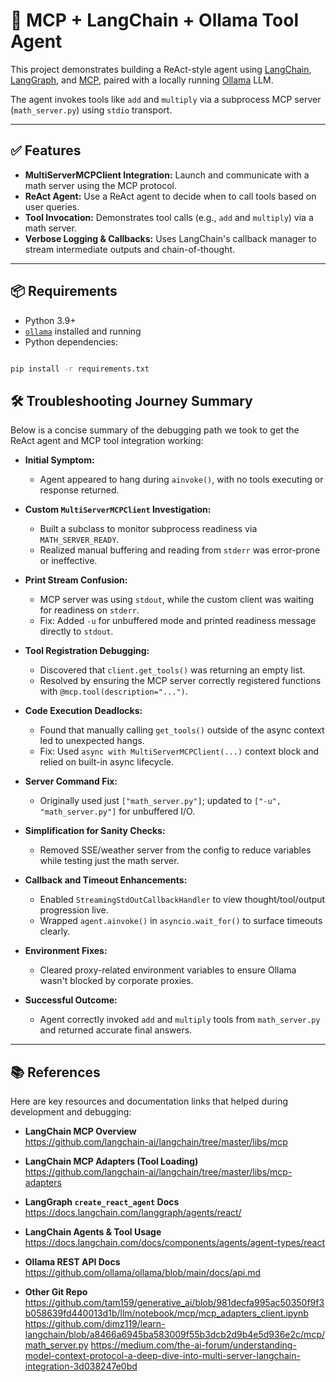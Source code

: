 # 🧠 MCP + LangChain + Ollama Tool Agent

This project demonstrates building a ReAct-style agent using 
[LangChain](https://github.com/langchain-ai/langchain), 
[LangGraph](https://github.com/langchain-ai/langgraph), and 
[MCP](https://github.com/langchain-ai/mcp), paired with a locally running 
[Ollama](https://ollama.com) LLM.

The agent invokes tools like `add` and `multiply` via a subprocess MCP server (`math_server.py`) using `stdio` transport.

---

## ✅ Features

- **MultiServerMCPClient Integration:** Launch and communicate with a math server using the MCP protocol.
- **ReAct Agent:** Use a ReAct agent to decide when to call tools based on user queries.
- **Tool Invocation:** Demonstrates tool calls (e.g., `add` and `multiply`) via a math server.
- **Verbose Logging & Callbacks:** Uses LangChain's callback manager to stream intermediate outputs and chain-of-thought.


---

## 📦 Requirements

- Python 3.9+
- [`ollama`](https://ollama.com) installed and running
- Python dependencies:

```bash

pip install -r requirements.txt

```

## 🛠 Troubleshooting Journey Summary

Below is a concise summary of the debugging path we took to get the ReAct agent and MCP tool integration working:

- **Initial Symptom:**
  - Agent appeared to hang during `ainvoke()`, with no tools executing or response returned.

- **Custom `MultiServerMCPClient` Investigation:**
  - Built a subclass to monitor subprocess readiness via `MATH_SERVER_READY`.
  - Realized manual buffering and reading from `stderr` was error-prone or ineffective.

- **Print Stream Confusion:**
  - MCP server was using `stdout`, while the custom client was waiting for readiness on `stderr`.
  - Fix: Added `-u` for unbuffered mode and printed readiness message directly to `stdout`.

- **Tool Registration Debugging:**
  - Discovered that `client.get_tools()` was returning an empty list.
  - Resolved by ensuring the MCP server correctly registered functions with `@mcp.tool(description="...")`.

- **Code Execution Deadlocks:**
  - Found that manually calling `get_tools()` outside of the async context led to unexpected hangs.
  - Fix: Used `async with MultiServerMCPClient(...)` context block and relied on built-in async lifecycle.

- **Server Command Fix:**
  - Originally used just `["math_server.py"]`; updated to `["-u", "math_server.py"]` for unbuffered I/O.

- **Simplification for Sanity Checks:**
  - Removed SSE/weather server from the config to reduce variables while testing just the math server.

- **Callback and Timeout Enhancements:**
  - Enabled `StreamingStdOutCallbackHandler` to view thought/tool/output progression live.
  - Wrapped `agent.ainvoke()` in `asyncio.wait_for()` to surface timeouts clearly.

- **Environment Fixes:**
  - Cleared proxy-related environment variables to ensure Ollama wasn't blocked by corporate proxies.

- **Successful Outcome:**
  - Agent correctly invoked `add` and `multiply` tools from `math_server.py` and returned accurate final answers.


---

## 📚 References

Here are key resources and documentation links that helped during development and debugging:

- **LangChain MCP Overview**  
  https://github.com/langchain-ai/langchain/tree/master/libs/mcp

- **LangChain MCP Adapters (Tool Loading)**  
  https://github.com/langchain-ai/langchain/tree/master/libs/mcp-adapters

- **LangGraph `create_react_agent` Docs**  
  https://docs.langchain.com/langgraph/agents/react/

- **LangChain Agents & Tool Usage**  
  https://docs.langchain.com/docs/components/agents/agent-types/react

- **Ollama REST API Docs**  
  https://github.com/ollama/ollama/blob/main/docs/api.md

- **Other Git Repo**
  https://github.com/tam159/generative_ai/blob/981decfa995ac50350f9f3b058639fd440013d1b/llm/notebook/mcp/mcp_adapters_client.ipynb
  https://github.com/dimz119/learn-langchain/blob/a8466a6945ba583009f55b3dcb2d9b4e5d936e2c/mcp/math_server.py
  https://medium.com/the-ai-forum/understanding-model-context-protocol-a-deep-dive-into-multi-server-langchain-integration-3d038247e0bd
  
